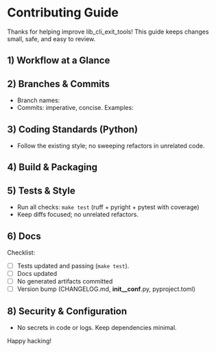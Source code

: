 # Contributing Guide

Thanks for helping improve lib_cli_exit_tools! This guide keeps changes small, safe, and easy to review.

## 1) Workflow at a Glance


## 2) Branches & Commits

- Branch names: 
- Commits: imperative, concise. Examples:

## 3) Coding Standards (Python)

- Follow the existing style; no sweeping refactors in unrelated code.

## 4) Build & Packaging

## 5) Tests & Style

- Run all checks: `make test` (ruff + pyright + pytest with coverage)
- Keep diffs focused; no unrelated refactors.

## 6) Docs

Checklist:

- [ ] Tests updated and passing (`make test`).
- [ ] Docs updated
- [ ] No generated artifacts committed
- [ ] Version bump (CHANGELOG.md, __init__conf__.py, pyproject.toml)

## 8) Security & Configuration

- No secrets in code or logs. Keep dependencies minimal.

Happy hacking!
